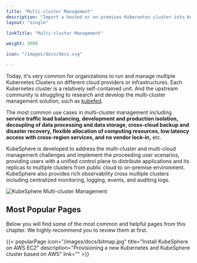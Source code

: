 ```yaml
---
title: "Multi-cluster Management"
description: "Import a hosted or on-premises Kubernetes cluster into KubeSphere"
layout: "single"

linkTitle: "Multi-cluster Management"

weight: 3000

icon: "/images/docs/docs.svg"

---
```


Today, it's very common for organizations to run and manage multiple Kubernetes Clusters on different cloud providers or infrastructures. Each Kubernetes cluster is a relatively self-contained unit. And the upstream community is struggling to research and develop the multi-cluster management solution, such as [kubefed](https://github.com/kubernetes-sigs/kubefed).

The most common use cases in multi-cluster management including **service traffic load balancing, development and production isolation, decoupling of data processing and data storage, cross-cloud backup and disaster recovery, flexible allocation of computing resources, low latency access with cross-region services, and no vendor lock-in,** etc.

KubeSphere is developed to address the multi-cluster and multi-cloud management challenges and implement the proceeding user scenarios, providing users with a unified control plane to distribute applications and its replicas to multiple clusters from public cloud to on-premise environment. KubeSphere also provides rich observability cross multiple clusters including centralized monitoring, logging, events, and auditing logs.

![KubeSphere Multi-cluster Management](/images/docs/multi-cluster-overview.jpg)

## Most Popular Pages

Below you will find some of the most common and helpful pages from this chapter. We highly recommend you to review them at first.

{{< popularPage icon="/images/docs/bitmap.jpg" title="Install KubeSphere on AWS EC2" description="Provisioning a new Kubernetes and KubeSphere cluster based on AWS" link="" >}}
